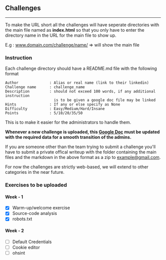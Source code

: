 ## Challenges
---
To make the URL short all the challenges will have seperate directories with the main file named as **index.html** so that you only have to enter the directory name in the URL for the main file to show up.

E.g : www.domain.com/challenge/name/ => will show the main file

### Instruction

Each challenge directory should have a README.md file with the following format         
```
Author              : Alias or real name (link to their linkedin)
Challenge name      : challenge_name
Description         : should not exceed 100 words, if any additional instruction
                      is to be given a google doc file may be linked
Hints               : If any or else specify as None
Difficulty          : Easy/Medium/Hard/Insane
Points              : 5/10/20/35/50
```
This is to make it easier for the administrators to handle them.

**Whenever a new challenge is uploaded, this [Google Doc](https://docs.google.com/document/d/173pkVeaRsY3EiEYnFtPknC993OOEMBZzYYdqjit1jJM/edit?usp=sharing) must be updated with the required data for a smooth transition of the admins.**

If you are someone other than the team trying to submit a challenge you'll have to submit a private offical writeup with the folder containing the main files and the markdown in the above format as a zip to example@gmail.com.      

For now the challenges are strictly web-based, we will extend to other categories in the near future.

### Exercises to be uploaded 

#### Week - 1
- [x] Warm-up/welcome exercise 
- [x] Source-code analysis 
- [x] robots.txt 
#### Week - 2
- [ ] Default Credentials
- [ ] Cookie editor 
- [ ] ohsint
